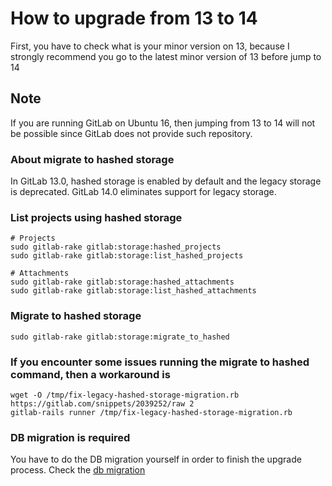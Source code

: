# How to upgrade from 13 to 14

First, you have to check what is your minor version on 13, because I strongly recommend you go to the latest minor version of 13 before jump to 14

## Note

If you are running GitLab on Ubuntu 16, then jumping from 13 to 14 will not be possible since GitLab does not provide such repository.

### About migrate to hashed storage

In GitLab 13.0, hashed storage is enabled by default and the legacy storage is deprecated. GitLab 14.0 eliminates support for legacy storage.

### List projects using hashed storage

```shell
# Projects
sudo gitlab-rake gitlab:storage:hashed_projects
sudo gitlab-rake gitlab:storage:list_hashed_projects

# Attachments
sudo gitlab-rake gitlab:storage:hashed_attachments
sudo gitlab-rake gitlab:storage:list_hashed_attachments
```

### Migrate to hashed storage

```shell
sudo gitlab-rake gitlab:storage:migrate_to_hashed
```

### If you encounter some issues running the migrate to hashed command, then a workaround is

```shell
wget -O /tmp/fix-legacy-hashed-storage-migration.rb https://gitlab.com/snippets/2039252/raw 2
gitlab-rails runner /tmp/fix-legacy-hashed-storage-migration.rb
```

### DB migration is required

You have to do the DB migration yourself in order to finish the upgrade process. Check the [db migration](docs/gitlab/db-migration.md)


